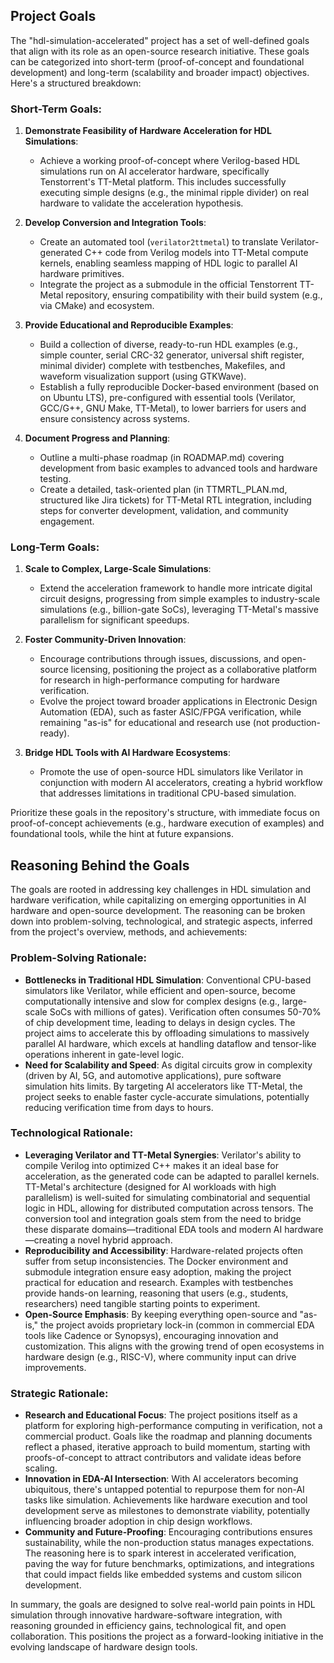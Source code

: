 ## Project Goals

The "hdl-simulation-accelerated" project has a set of well-defined goals that align with its role as an open-source research initiative. These goals can be categorized into short-term (proof-of-concept and foundational development) and long-term (scalability and broader impact) objectives. Here's a structured breakdown:

### Short-Term Goals:
1. **Demonstrate Feasibility of Hardware Acceleration for HDL Simulations**:
   - Achieve a working proof-of-concept where Verilog-based HDL simulations run on AI accelerator hardware, specifically Tenstorrent's TT-Metal platform. This includes successfully executing simple designs (e.g., the minimal ripple divider) on real hardware to validate the acceleration hypothesis.

2. **Develop Conversion and Integration Tools**:
   - Create an automated tool (`verilator2ttmetal`) to translate Verilator-generated C++ code from Verilog models into TT-Metal compute kernels, enabling seamless mapping of HDL logic to parallel AI hardware primitives.
   - Integrate the project as a submodule in the official Tenstorrent TT-Metal repository, ensuring compatibility with their build system (e.g., via CMake) and ecosystem.

3. **Provide Educational and Reproducible Examples**:
   - Build a collection of diverse, ready-to-run HDL examples (e.g., simple counter, serial CRC-32 generator, universal shift register, minimal divider) complete with testbenches, Makefiles, and waveform visualization support (using GTKWave).
   - Establish a fully reproducible Docker-based environment (based on on Ubuntu LTS), pre-configured with essential tools (Verilator, GCC/G++, GNU Make, TT-Metal), to lower barriers for users and ensure consistency across systems.

4. **Document Progress and Planning**:
   - Outline a multi-phase roadmap (in ROADMAP.md) covering development from basic examples to advanced tools and hardware testing.
   - Create a detailed, task-oriented plan (in TTMRTL_PLAN.md, structured like Jira tickets) for TT-Metal RTL integration, including steps for converter development, validation, and community engagement.

### Long-Term Goals:
1. **Scale to Complex, Large-Scale Simulations**:
   - Extend the acceleration framework to handle more intricate digital circuit designs, progressing from simple examples to industry-scale simulations (e.g., billion-gate SoCs), leveraging TT-Metal's massive parallelism for significant speedups.

2. **Foster Community-Driven Innovation**:
   - Encourage contributions through issues, discussions, and open-source licensing, positioning the project as a collaborative platform for research in high-performance computing for hardware verification.
   - Evolve the project toward broader applications in Electronic Design Automation (EDA), such as faster ASIC/FPGA verification, while remaining "as-is" for educational and research use (not production-ready).

3. **Bridge HDL Tools with AI Hardware Ecosystems**:
   - Promote the use of open-source HDL simulators like Verilator in conjunction with modern AI accelerators, creating a hybrid workflow that addresses limitations in traditional CPU-based simulation.

Prioritize these goals in the repository's structure, with immediate focus on proof-of-concept achievements (e.g., hardware execution of examples) and foundational tools, while the hint at future expansions.

## Reasoning Behind the Goals

The goals are rooted in addressing key challenges in HDL simulation and hardware verification, while capitalizing on emerging opportunities in AI hardware and open-source development. The reasoning can be broken down into problem-solving, technological, and strategic aspects, inferred from the project's overview, methods, and achievements:

### Problem-Solving Rationale:
- **Bottlenecks in Traditional HDL Simulation**: Conventional CPU-based simulators like Verilator, while efficient and open-source, become computationally intensive and slow for complex designs (e.g., large-scale SoCs with millions of gates). Verification often consumes 50-70% of chip development time, leading to delays in design cycles. The project aims to accelerate this by offloading simulations to massively parallel AI hardware, which excels at handling dataflow and tensor-like operations inherent in gate-level logic.
- **Need for Scalability and Speed**: As digital circuits grow in complexity (driven by AI, 5G, and automotive applications), pure software simulation hits limits. By targeting AI accelerators like TT-Metal, the project seeks to enable faster cycle-accurate simulations, potentially reducing verification time from days to hours.

### Technological Rationale:
- **Leveraging Verilator and TT-Metal Synergies**: Verilator's ability to compile Verilog into optimized C++ makes it an ideal base for acceleration, as the generated code can be adapted to parallel kernels. TT-Metal's architecture (designed for AI workloads with high parallelism) is well-suited for simulating combinatorial and sequential logic in HDL, allowing for distributed computation across tensors. The conversion tool and integration goals stem from the need to bridge these disparate domains—traditional EDA tools and modern AI hardware—creating a novel hybrid approach.
- **Reproducibility and Accessibility**: Hardware-related projects often suffer from setup inconsistencies. The Docker environment and submodule integration ensure easy adoption, making the project practical for education and research. Examples with testbenches provide hands-on learning, reasoning that users (e.g., students, researchers) need tangible starting points to experiment.
- **Open-Source Emphasis**: By keeping everything open-source and "as-is," the project avoids proprietary lock-in (common in commercial EDA tools like Cadence or Synopsys), encouraging innovation and customization. This aligns with the growing trend of open ecosystems in hardware design (e.g., RISC-V), where community input can drive improvements.

### Strategic Rationale:
- **Research and Educational Focus**: The project positions itself as a platform for exploring high-performance computing in verification, not a commercial product. Goals like the roadmap and planning documents reflect a phased, iterative approach to build momentum, starting with proofs-of-concept to attract contributors and validate ideas before scaling.
- **Innovation in EDA-AI Intersection**: With AI accelerators becoming ubiquitous, there's untapped potential to repurpose them for non-AI tasks like simulation. Achievements like hardware execution and tool development serve as milestones to demonstrate viability, potentially influencing broader adoption in chip design workflows.
- **Community and Future-Proofing**: Encouraging contributions ensures sustainability, while the non-production status manages expectations. The reasoning here is to spark interest in accelerated verification, paving the way for future benchmarks, optimizations, and integrations that could impact fields like embedded systems and custom silicon development.

In summary, the goals are designed to solve real-world pain points in HDL simulation through innovative hardware-software integration, with reasoning grounded in efficiency gains, technological fit, and open collaboration. This positions the project as a forward-looking initiative in the evolving landscape of hardware design tools.


